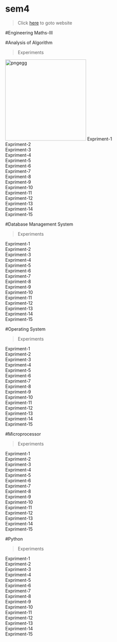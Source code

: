# sem4

> Click [here](https://moinmn.github.io/sem4/) to goto website


#Engineering Maths-III

#Analysis of Algorithm
>Experiments<br>
<img width="256" alt="pngegg" src="https://user-images.githubusercontent.com/100254727/206826738-3e0fbbfb-9159-457f-b856-5e07d1539dec.png">
Expriment-1<br>
Expriment-2<br>
Expriment-3<br>
Expriment-4<br>
Expriment-5<br>
Expriment-6<br>
Expriment-7<br>
Expriment-8<br>
Expriment-9<br>
Expriment-10<br>
Expriment-11<br>
Expriment-12<br>
Expriment-13<br>
Expriment-14<br>
Expriment-15<br>

#Database Management System
>Experiments

Expriment-1<br>
Expriment-2<br>
Expriment-3<br>
Expriment-4<br>
Expriment-5<br>
Expriment-6<br>
Expriment-7<br>
Expriment-8<br>
Expriment-9<br>
Expriment-10<br>
Expriment-11<br>
Expriment-12<br>
Expriment-13<br>
Expriment-14<br>
Expriment-15<br>

#Operating System
>Experiments<br>

Expriment-1<br>
Expriment-2<br>
Expriment-3<br>
Expriment-4<br>
Expriment-5<br>
Expriment-6<br>
Expriment-7<br>
Expriment-8<br>
Expriment-9<br>
Expriment-10<br>
Expriment-11<br>
Expriment-12<br>
Expriment-13<br>
Expriment-14<br>
Expriment-15<br>

#Microprocessor
>Experiments<br>

Expriment-1<br>
Expriment-2<br>
Expriment-3<br>
Expriment-4<br>
Expriment-5<br>
Expriment-6<br>
Expriment-7<br>
Expriment-8<br>
Expriment-9<br>
Expriment-10<br>
Expriment-11<br>
Expriment-12<br>
Expriment-13<br>
Expriment-14<br>
Expriment-15<br>

#Python
>Experiments<br>

Expriment-1<br>
Expriment-2<br>
Expriment-3<br>
Expriment-4<br>
Expriment-5<br>
Expriment-6<br>
Expriment-7<br>
Expriment-8<br>
Expriment-9<br>
Expriment-10<br>
Expriment-11<br>
Expriment-12<br>
Expriment-13<br>
Expriment-14<br>
Expriment-15<br>
